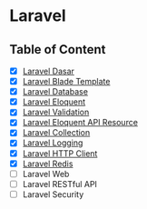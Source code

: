 # Laravel

## Table of Content

- [x] [Laravel Dasar](Laravel%20Dasar.md)
- [x] [Laravel Blade Template](Laravel%20Blade%20Template.md)
- [x] [Laravel Database](Laravel%20Database.md)
- [x] [Laravel Eloquent](Laravel%20Eloquent.md)
- [x] [Laravel Validation](Laravel%20Validation.md)
- [x] [Laravel Eloquent API Resource](Laravel%20Eloquent%20API%20Resource.md)
- [x] [Laravel Collection](Laravel%20Collection.md)
- [x] [Laravel Logging](Laravel%20Logging.md)
- [x] [Laravel HTTP Client](Laravel%20HTTP%20Client.md)
- [x] [Laravel Redis](Laravel%20Redis.md)
- [ ] Laravel Web
- [ ] Laravel RESTful API
- [ ] Laravel Security
